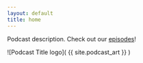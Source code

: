 ```yaml
---
layout: default
title: home
---
```


Podcast description. Check out our [episodes]( {{site.url}}/episodes )!

![Podcast Title logo]( {{ site.podcast_art }} )
